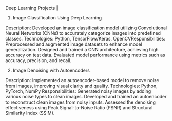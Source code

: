 Deep Learning Projects | 

1. Image Classification Using Deep Learning

Description: Developed an image classification model utilizing Convolutional Neural Networks (CNNs) to accurately categorize images into predefined classes.​
Technologies: Python, TensorFlow/Keras, OpenCV​
Responsibilities:
Preprocessed and augmented image datasets to enhance model generalization.​
Designed and trained a CNN architecture, achieving high accuracy on test data.​
Evaluated model performance using metrics such as accuracy, precision, and recall.​

2. Image Denoising with Autoencoders

Description: Implemented an autoencoder-based model to remove noise from images, improving visual clarity and quality.​
Technologies: Python, PyTorch, NumPy​
Responsibilities:
Generated noisy images by adding various noise types to clean images.​
Developed and trained an autoencoder to reconstruct clean images from noisy inputs.​
Assessed the denoising effectiveness using Peak Signal-to-Noise Ratio (PSNR) and Structural Similarity Index (SSIM).​
